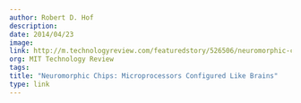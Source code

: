 ```yaml
---
author: Robert D. Hof
description:
date: 2014/04/23
image:
link: http://m.technologyreview.com/featuredstory/526506/neuromorphic-chips/
org: MIT Technology Review
tags:
title: "Neuromorphic Chips: Microprocessors Configured Like Brains"
type: link
---
```

